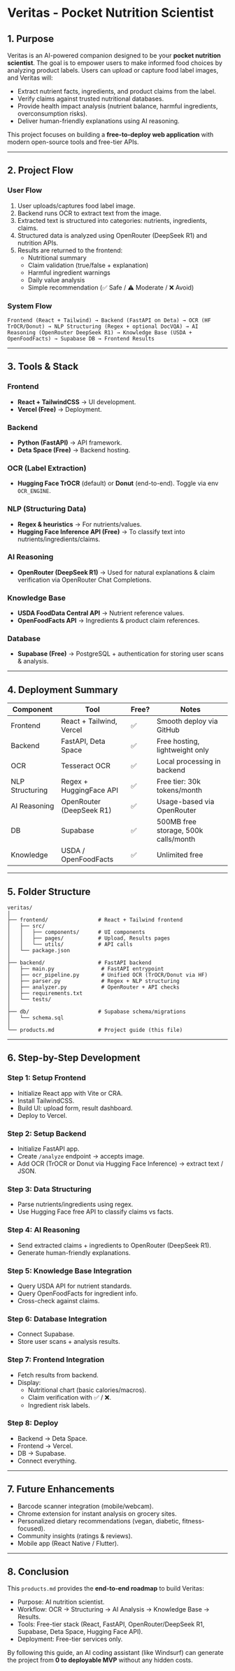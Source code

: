 # Veritas - Pocket Nutrition Scientist

## 1. Purpose
Veritas is an AI-powered companion designed to be your **pocket nutrition scientist**. The goal is to empower users to make informed food choices by analyzing product labels. Users can upload or capture food label images, and Veritas will:
- Extract nutrient facts, ingredients, and product claims from the label.
- Verify claims against trusted nutritional databases.
- Provide health impact analysis (nutrient balance, harmful ingredients, overconsumption risks).
- Deliver human-friendly explanations using AI reasoning.

This project focuses on building a **free-to-deploy web application** with modern open-source tools and free-tier APIs.

---

## 2. Project Flow

### User Flow
1. User uploads/captures food label image.
2. Backend runs OCR to extract text from the image.
3. Extracted text is structured into categories: nutrients, ingredients, claims.
4. Structured data is analyzed using OpenRouter (DeepSeek R1) and nutrition APIs.
5. Results are returned to the frontend:
   - Nutritional summary
   - Claim validation (true/false + explanation)
   - Harmful ingredient warnings
   - Daily value analysis
   - Simple recommendation (✅ Safe / ⚠️ Moderate / ❌ Avoid)

### System Flow
```
Frontend (React + Tailwind) → Backend (FastAPI on Deta) → OCR (HF TrOCR/Donut) → NLP Structuring (Regex + optional DocVQA) → AI Reasoning (OpenRouter DeepSeek R1) → Knowledge Base (USDA + OpenFoodFacts) → Supabase DB → Frontend Results
```

---

## 3. Tools & Stack

### Frontend
- **React + TailwindCSS** → UI development.
- **Vercel (Free)** → Deployment.

### Backend
- **Python (FastAPI)** → API framework.
- **Deta Space (Free)** → Backend hosting.

### OCR (Label Extraction)
- **Hugging Face TrOCR** (default) or **Donut** (end-to-end). Toggle via env `OCR_ENGINE`.

### NLP (Structuring Data)
- **Regex & heuristics** → For nutrients/values.
- **Hugging Face Inference API (Free)** → To classify text into nutrients/ingredients/claims.

### AI Reasoning
- **OpenRouter (DeepSeek R1)** → Used for natural explanations & claim verification via OpenRouter Chat Completions.

### Knowledge Base
- **USDA FoodData Central API** → Nutrient reference values.
- **OpenFoodFacts API** → Ingredients & product claim references.

### Database
- **Supabase (Free)** → PostgreSQL + authentication for storing user scans & analysis.

---

## 4. Deployment Summary
| Component   | Tool            | Free? | Notes |
|-------------|----------------|-------|-------|
| Frontend    | React + Tailwind, Vercel | ✅ | Smooth deploy via GitHub |
| Backend     | FastAPI, Deta Space | ✅ | Free hosting, lightweight only |
| OCR         | Tesseract OCR | ✅ | Local processing in backend |
| NLP Structuring | Regex + HuggingFace API | ✅ | Free tier: 30k tokens/month |
| AI Reasoning | OpenRouter (DeepSeek R1) | ✅ | Usage-based via OpenRouter |
| DB          | Supabase       | ✅ | 500MB free storage, 500k calls/month |
| Knowledge   | USDA / OpenFoodFacts | ✅ | Unlimited free |

---

## 5. Folder Structure
```
veritas/
│
├── frontend/                # React + Tailwind frontend
│   ├── src/
│   │   ├── components/      # UI components
│   │   ├── pages/           # Upload, Results pages
│   │   └── utils/           # API calls
│   └── package.json
│
├── backend/                 # FastAPI backend
│   ├── main.py               # FastAPI entrypoint
│   ├── ocr_pipeline.py       # Unified OCR (TrOCR/Donut via HF)
│   ├── parser.py             # Regex + NLP structuring
│   ├── analyzer.py           # OpenRouter + API checks
│   ├── requirements.txt
│   └── tests/
│
├── db/                      # Supabase schema/migrations
│   └── schema.sql
│
└── products.md              # Project guide (this file)
```

---

## 6. Step-by-Step Development

### Step 1: Setup Frontend
- Initialize React app with Vite or CRA.
- Install TailwindCSS.
- Build UI: upload form, result dashboard.
- Deploy to Vercel.

### Step 2: Setup Backend
- Initialize FastAPI app.
- Create `/analyze` endpoint → accepts image.
- Add OCR (TrOCR or Donut via Hugging Face Inference) → extract text / JSON.

### Step 3: Data Structuring
- Parse nutrients/ingredients using regex.
- Use Hugging Face free API to classify claims vs facts.

### Step 4: AI Reasoning
- Send extracted claims + ingredients to OpenRouter (DeepSeek R1).
- Generate human-friendly explanations.

### Step 5: Knowledge Base Integration
- Query USDA API for nutrient standards.
- Query OpenFoodFacts for ingredient info.
- Cross-check against claims.

### Step 6: Database Integration
- Connect Supabase.
- Store user scans + analysis results.

### Step 7: Frontend Integration
- Fetch results from backend.
- Display:
  - Nutritional chart (basic calories/macros).
  - Claim verification with ✅ / ❌.
  - Ingredient risk labels.

### Step 8: Deploy
- Backend → Deta Space.
- Frontend → Vercel.
- DB → Supabase.
- Connect everything.

---

## 7. Future Enhancements
- Barcode scanner integration (mobile/webcam).
- Chrome extension for instant analysis on grocery sites.
- Personalized dietary recommendations (vegan, diabetic, fitness-focused).
- Community insights (ratings & reviews).
- Mobile app (React Native / Flutter).

---

## 8. Conclusion
This `products.md` provides the **end-to-end roadmap** to build Veritas:
- Purpose: AI nutrition scientist.
- Workflow: OCR → Structuring → AI Analysis → Knowledge Base → Results.
- Tools: Free-tier stack (React, FastAPI, OpenRouter/DeepSeek R1, Supabase, Deta Space, Hugging Face API).
- Deployment: Free-tier services only.

By following this guide, an AI coding assistant (like Windsurf) can generate the project from **0 to deployable MVP** without any hidden costs.
